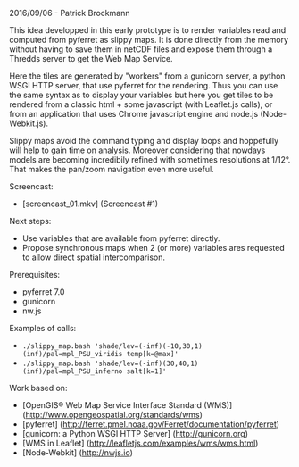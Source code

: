 
2016/09/06 - Patrick Brockmann

This idea developped in this early prototype is to render variables read and computed from pyferret as slippy maps.
It is done directly from the memory without having to save them in netCDF files 
and expose them through a Thredds server to get the Web Map Service.

Here the tiles are generated by "workers" from a gunicorn server, a python WSGI HTTP server,
that use pyferret for the rendering. Thus you can use the same syntax as to display
your variables but here you get tiles to be rendered from a classic html + some javascript (with Leaflet.js calls),
or from an application that uses Chrome javascript engine and node.js (Node-Webkit.js).

Slippy maps avoid the command typing and display loops and hoppefully will help to gain time on analysis. 
Moreover considering that nowdays models are becoming incredibily refined with sometimes resolutions at 1/12°.
That makes the pan/zoom navigation even more useful.

Screencast:
- [screencast_01.mkv] (Screencast #1)

Next steps:
- Use variables that are available from pyferret directly.
- Propose synchronous maps when 2 (or more) variables ares requested to allow direct spatial intercomparison.

Prerequisites:
- pyferret 7.0
- gunicorn
- nw.js

Examples of calls:
- ```./slippy_map.bash 'shade/lev=(-inf)(-10,30,1)(inf)/pal=mpl_PSU_viridis temp[k=@max]'```
- ```./slippy_map.bash 'shade/lev=(-inf)(30,40,1)(inf)/pal=mpl_PSU_inferno salt[k=1]'```

Work based on:
- [OpenGIS® Web Map Service Interface Standard (WMS)] (http://www.opengeospatial.org/standards/wms)
- [pyferret] (http://ferret.pmel.noaa.gov/Ferret/documentation/pyferret)
- [gunicorn: a Python WSGI HTTP Server] (http://gunicorn.org)
- [WMS in Leaflet] (http://leafletjs.com/examples/wms/wms.html)
- [Node-Webkit] (http://nwjs.io)
